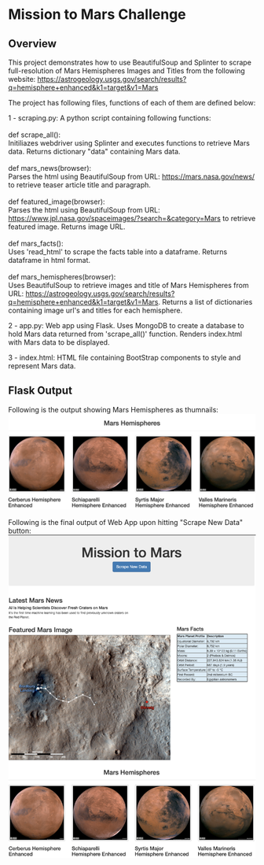 # Mission to Mars Challenge

## Overview
This project demonstrates how to use BeautifulSoup and Splinter to scrape full-resolution of Mars Hemispheres Images and Titles from the following website: https://astrogeology.usgs.gov/search/results?q=hemisphere+enhanced&k1=target&v1=Mars

The project has following files, functions of each of them are defined below:

1 - scraping.py: A python script containing following functions:<br/><br/>
def scrape_all():<br/>
Initiliazes webdriver using Splinter and executes functions to retrieve Mars data. Returns dictionary "data" containing Mars data.<br/><br/>
def mars_news(browser):<br/>
Parses the html using BeautifulSoup from URL: https://mars.nasa.gov/news/ to retrieve teaser article title and paragraph.<br/><br/>
def featured_image(browser):<br/>
Parses the html using BeautifulSoup from URL: https://www.jpl.nasa.gov/spaceimages/?search=&category=Mars to retrieve featured image. Returns image URL.<br/><br/>
def mars_facts():<br/>
Uses 'read_html' to scrape the facts table into a dataframe. Returns dataframe in html format.<br/><br/>
def mars_hemispheres(browser):<br/>
Uses BeautifulSoup to retrieve images and title of Mars Hemispheres from URL: https://astrogeology.usgs.gov/search/results?q=hemisphere+enhanced&k1=target&v1=Mars. Returns a list of dictionaries containing image url's and titles for each hemisphere.

2 - app.py: Web app using Flask. Uses MongoDB to create a database to hold Mars data returned from 'scrape_all()' function. Renders index.html with Mars data to be displayed.

3 - index.html: HTML file containing BootStrap components to style and represent Mars data.

## Flask Output
Following is the output showing Mars Hemispheres as thumnails:
![](analysis/Mars_Hemispheres.png)

Following is the final output of Web App upon hitting "Scrape New Data" button:
![](analysis/Web_App.png)


